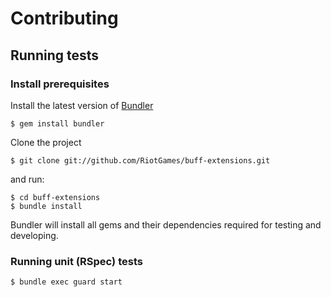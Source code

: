 # Contributing

## Running tests

### Install prerequisites

Install the latest version of [Bundler](http://bundler.io/)

```shell
$ gem install bundler
```

Clone the project

```shell
$ git clone git://github.com/RiotGames/buff-extensions.git
```

and run:

```shell
$ cd buff-extensions
$ bundle install
```

Bundler will install all gems and their dependencies required for testing and developing.

### Running unit (RSpec) tests

```shell
$ bundle exec guard start
```
